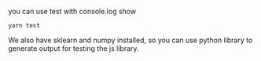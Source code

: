 you can use test with console.log show
```
yarn test
```

We also have sklearn and numpy installed, so you can use python library to generate output for testing the js library.


